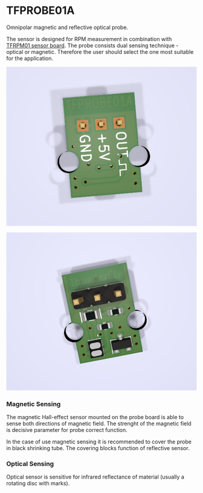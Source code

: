 

<!--- Name:PROBE01A: --->
# TFPROBE01A

<!--- LongName --->
Omnipolar magnetic and reflective optical probe. 
<!--- ELongName ---> 

<!--- Lead --->

<!--- ELead ---> 

The sensor is designed for RPM measurement in combination with [TFRPM01 sensor board](https://github.com/ThunderFly-aerospace/TFRPM01). The probe consists dual sensing technique - optical or magnetic. Therefore the user should select the one most suitable for the application. 

![Top view on TFPROBE01A](/doc/img/TFPROBE01A_top_big.png)

![Bottom view on TFPROBE01A](/doc/img/TFPROBE01A_bot_big.png)

### Magnetic Sensing

The magnetic Hall-effect sensor mounted on the probe board is able to sense both directions of magnetic field. The strenght of the magnetic field is decisive parameter for probe correct function. 

In the case of use magnetic sensing it is recommended to cover the probe in black shrinking tube.  The covering blocks function of reflective sensor. 

### Optical Sensing

Optical sensor is sensitive for infrared reflectance of material (usually a rotating disc with marks). 
